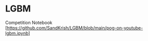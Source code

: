 # LGBM
Competition Notebook [https://github.com/SandKrish/LGBM/blob/main/pog-on-youtube-lgbm.ipynb]
